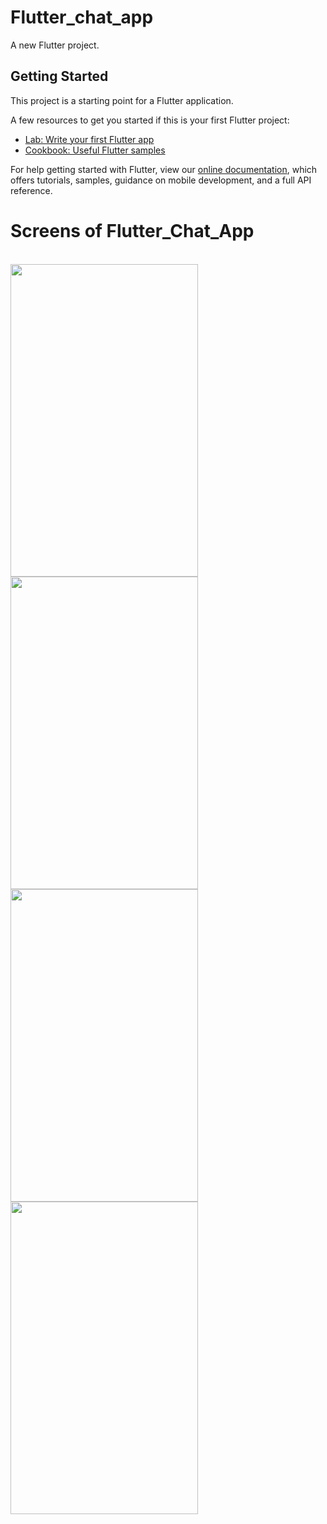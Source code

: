 # Flutter_chat_app

A new Flutter project.

## Getting Started

This project is a starting point for a Flutter application.

A few resources to get you started if this is your first Flutter project:

- [Lab: Write your first Flutter app](https://flutter.dev/docs/get-started/codelab)
- [Cookbook: Useful Flutter samples](https://flutter.dev/docs/cookbook)

For help getting started with Flutter, view our
[online documentation](https://flutter.dev/docs), which offers tutorials,
samples, guidance on mobile development, and a full API reference.

# Screens of Flutter_Chat_App
</br>
<img src="https://user-images.githubusercontent.com/56240820/96552200-dfa9af00-12cc-11eb-9138-01303acb6f46.jpg" height=500 width=300/>
<img src="https://user-images.githubusercontent.com/56240820/96552210-e2a49f80-12cc-11eb-9845-cdff7473fa29.jpg" height=500 width=300/>
</br>
<img src="https://user-images.githubusercontent.com/56240820/96552206-e1737280-12cc-11eb-9203-1df22ec51682.jpg" height=500 width=300/>
<img src="https://user-images.githubusercontent.com/56240820/96552208-e20c0900-12cc-11eb-8889-9cdd51fa66dd.jpg" height=500 width=300/>
</br>
